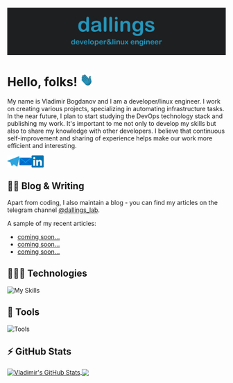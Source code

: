 ![Header](https://raw.githubusercontent.com/dallings/dallings/master/icons/readme_header.png "Header")

# Hello, folks! <img src="icons/wave.gif" width="30px" height="30px" />

My name is Vladimir Bogdanov and I am a developer/linux engineer. I work on creating various projects, specializing in automating infrastructure tasks. In the near future, I plan to start studying the DevOps technology stack and publishing my work. It's important to me not only to develop my skills but also to share my knowledge with other developers. I believe that continuous self-improvement and sharing of experience helps make our work more efficient and interesting.

<a href='https://t.me/dallings'>
<img align="left" width="28" alt="dallings Telegram" src="https://raw.githubusercontent.com/dallings/dallings/master/icons/telegram.svg" />
</a>

<a href="mailto:vd.bogdanov@linuxdev.ru">
<img align="left" width="28" alt="dallings Mail" src="https://raw.githubusercontent.com/dallings/dallings/master/icons/mail.svg" />
</a>

<a href='https://www.linkedin.com/in/dallings'>
<img align="center" alt="Sagar Choudhary Linkedin" width="28" src="https://raw.githubusercontent.com/dallings/dallings/master/icons/linkedin.svg" />
</a>

## ✍🏼 Blog & Writing

Apart from coding, I also maintain a blog - you can find my articles on the telegram channel [@dallings_lab](https://t.me/dallings_lab).

A sample of my recent articles:

<!-- BLOG-POST-LIST:START -->
- [coming soon...](https://)
- [coming soon...](https://)
- [coming soon...](https://)
<!-- BLOG-POST-LIST:END -->

## 👨🏼‍💻 Technologies
![My Skills](https://skillicons.dev/icons?i=py,flask,bash,postgres,ansible,docker,nginx,git,html&theme=dark)

## 🔧 Tools
![Tools](https://skillicons.dev/icons?i=vscode,matlab,linux,github,stackoverflow,ps&theme=dark)

## ⚡️ GitHub Stats

<a href="https://github.com/dallings/dallings">
  <img align="center" src="https://github-readme-stats.vercel.app/api?username=dallings&show_icons=true&line_height=27&count_private=true&title_color=2695ba&text_color=afbac6&icon_color=2695ba&bg_color=1d1f21&border_color=2695ba" alt="Vladimir's GitHub Stats" />
</a>

<a href="https://github.com/dallings/dallings">
  <img align="center" src="https://github-readme-stats.vercel.app/api/top-langs/?username=dallings&title_color=2695ba&text_color=afbac6&icon_color=2695ba&bg_color=1d1f21&border_color=2695ba&card_width=375&langs_count=3" />
</a>


<!-- Resources -->
<!-- icons: https://github.com/tandpfun/skill-icons -->
<!-- GitHub Stats: https://github.com/anuraghazra/github-readme-stats -->
<!-- Awesome GitHub Profile README: https://github.com/abhisheknaiidu/awesome-github-profile-readme -->